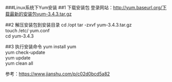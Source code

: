 ###Linux系统下Yum安装
##1 下载安装包
登录网站：http://yum.baseurl.org/下载最新的安装包yum-3.4.3.tar.gz

##2 解压安装包到安装目录
cd /opt 
tar -zxvf yum-3.4.3.tar.gz  
touch /etc/ yum.conf    
cd yum-3.4.3

##3 执行安装命令
yum install yum  
yum check-update    
yum update  
yum clean all  

参考：https://www.jianshu.com/p/c02d0bcd5a82 
